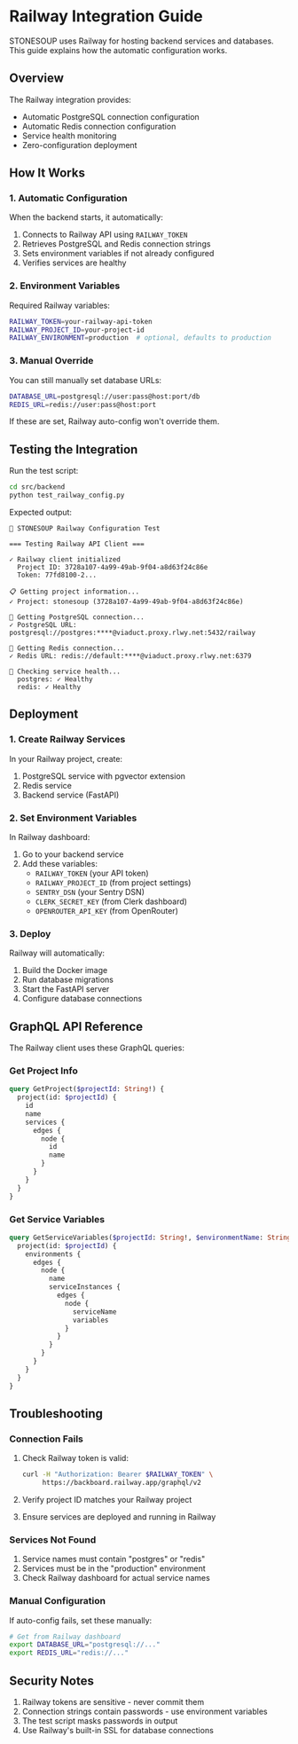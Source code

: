 # Railway Integration Guide

STONESOUP uses Railway for hosting backend services and databases. This guide explains how the automatic configuration works.

## Overview

The Railway integration provides:
- Automatic PostgreSQL connection configuration
- Automatic Redis connection configuration
- Service health monitoring
- Zero-configuration deployment

## How It Works

### 1. Automatic Configuration

When the backend starts, it automatically:
1. Connects to Railway API using `RAILWAY_TOKEN`
2. Retrieves PostgreSQL and Redis connection strings
3. Sets environment variables if not already configured
4. Verifies services are healthy

### 2. Environment Variables

Required Railway variables:
```bash
RAILWAY_TOKEN=your-railway-api-token
RAILWAY_PROJECT_ID=your-project-id
RAILWAY_ENVIRONMENT=production  # optional, defaults to production
```

### 3. Manual Override

You can still manually set database URLs:
```bash
DATABASE_URL=postgresql://user:pass@host:port/db
REDIS_URL=redis://user:pass@host:port
```

If these are set, Railway auto-config won't override them.

## Testing the Integration

Run the test script:
```bash
cd src/backend
python test_railway_config.py
```

Expected output:
```
🚀 STONESOUP Railway Configuration Test

=== Testing Railway API Client ===

✓ Railway client initialized
  Project ID: 3728a107-4a99-49ab-9f04-a8d63f24c86e
  Token: 77fd8100-2...

📋 Getting project information...
✓ Project: stonesoup (3728a107-4a99-49ab-9f04-a8d63f24c86e)

🐘 Getting PostgreSQL connection...
✓ PostgreSQL URL: postgresql://postgres:****@viaduct.proxy.rlwy.net:5432/railway

🔴 Getting Redis connection...
✓ Redis URL: redis://default:****@viaduct.proxy.rlwy.net:6379

💓 Checking service health...
  postgres: ✓ Healthy
  redis: ✓ Healthy
```

## Deployment

### 1. Create Railway Services

In your Railway project, create:
1. PostgreSQL service with pgvector extension
2. Redis service
3. Backend service (FastAPI)

### 2. Set Environment Variables

In Railway dashboard:
1. Go to your backend service
2. Add these variables:
   - `RAILWAY_TOKEN` (your API token)
   - `RAILWAY_PROJECT_ID` (from project settings)
   - `SENTRY_DSN` (your Sentry DSN)
   - `CLERK_SECRET_KEY` (from Clerk dashboard)
   - `OPENROUTER_API_KEY` (from OpenRouter)

### 3. Deploy

Railway will automatically:
1. Build the Docker image
2. Run database migrations
3. Start the FastAPI server
4. Configure database connections

## GraphQL API Reference

The Railway client uses these GraphQL queries:

### Get Project Info
```graphql
query GetProject($projectId: String!) {
  project(id: $projectId) {
    id
    name
    services {
      edges {
        node {
          id
          name
        }
      }
    }
  }
}
```

### Get Service Variables
```graphql
query GetServiceVariables($projectId: String!, $environmentName: String!) {
  project(id: $projectId) {
    environments {
      edges {
        node {
          name
          serviceInstances {
            edges {
              node {
                serviceName
                variables
              }
            }
          }
        }
      }
    }
  }
}
```

## Troubleshooting

### Connection Fails

1. Check Railway token is valid:
   ```bash
   curl -H "Authorization: Bearer $RAILWAY_TOKEN" \
        https://backboard.railway.app/graphql/v2
   ```

2. Verify project ID matches your Railway project

3. Ensure services are deployed and running in Railway

### Services Not Found

1. Service names must contain "postgres" or "redis"
2. Services must be in the "production" environment
3. Check Railway dashboard for actual service names

### Manual Configuration

If auto-config fails, set these manually:
```bash
# Get from Railway dashboard
export DATABASE_URL="postgresql://..."
export REDIS_URL="redis://..."
```

## Security Notes

1. Railway tokens are sensitive - never commit them
2. Connection strings contain passwords - use environment variables
3. The test script masks passwords in output
4. Use Railway's built-in SSL for database connections